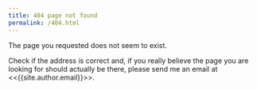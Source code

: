 ```yaml
---
title: 404 page not found
permalink: /404.html
---
```


The page you requested does not seem to exist.

Check if the address is correct and, if you really believe the page you are looking for should actually be there, please send me an email at &lt;<{{site.author.email}}>&gt;.
